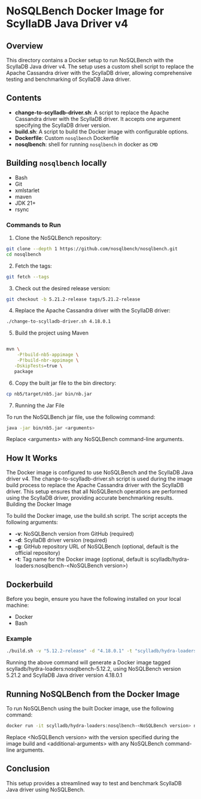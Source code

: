 # NoSQLBench Docker Image for ScyllaDB Java Driver v4

## Overview

This directory contains a Docker setup to run NoSQLBench with the ScyllaDB Java driver v4. The setup uses a custom shell script to replace the Apache Cassandra driver with the ScyllaDB driver, allowing comprehensive testing and benchmarking of ScyllaDB Java driver.

## Contents

* **change-to-scylladb-driver.sh**: A script to replace the Apache Cassandra driver with the ScyllaDB driver. It accepts one argument specifying the ScyllaDB driver version.
* **build.sh**: A script to build the Docker image with configurable options.
* **Dockerfile**: Custom `nosqlbench` Dockerfile
* **nosqlbench**: shell for running `nosqlbench` in docker as `CMD`

## Building `nosqlbench` locally

* Bash
* Git
* xmlstarlet
* maven
* JDK 21+
* rsync

### Commands to Run

1. Clone the NoSQLBench repository:

```sh
git clone --depth 1 https://github.com/nosqlbench/nosqlbench.git
cd nosqlbench
```

2. Fetch the tags:

```sh
git fetch --tags
```

3. Check out the desired release version:

```sh
git checkout -b 5.21.2-release tags/5.21.2-release
```

4. Replace the Apache Cassandra driver with the ScyllaDB driver:

```sh
./change-to-scylladb-driver.sh 4.18.0.1
```

5. Build the project using Maven

```sh

mvn \
    -P!build-nb5-appimage \
    -P!build-nbr-appimage \
   -DskipTests=true \
   package
```

6. Copy the built jar file to the bin directory:

```sh
cp nb5/target/nb5.jar bin/nb.jar
```

7. Running the Jar File

To run the NoSQLBench jar file, use the following command:

```sh
java -jar bin/nb5.jar <arguments>
```

Replace \<arguments> with any NoSQLBench command-line arguments.

## How It Works

The Docker image is configured to use NoSQLBench and the ScyllaDB Java driver v4. The change-to-scylladb-driver.sh script is used during the image build process to replace the Apache Cassandra driver with the ScyllaDB driver. This setup ensures that all NoSQLBench operations are performed using the ScyllaDB driver, providing accurate benchmarking results.
Building the Docker Image

To build the Docker image, use the build.sh script. The script accepts the following arguments:

* **-v**: NoSQLBench version from GitHub (required)
* **-d**: ScyllaDB driver version (required)
* **-g**: GitHub repository URL of NoSQLBench (optional, default is the official repository)
* **-t**: Tag name for the Docker image (optional, default is scylladb/hydra-loaders:nosqlbench-\<NoSQLBench version>)

## Dockerbuild

Before you begin, ensure you have the following installed on your local machine:

* Docker
* Bash

### Example

```sh
./build.sh -v "5.12.2-release" -d "4.18.0.1" -t "scylladb/hydra-loaders:nosqlbench-5.12.2"
```

Running the above command will generate a Docker image tagged scylladb/hydra-loaders:nosqlbench-5.12.2, using NoSQLBench version 5.21.2 and ScyllaDB Java driver version 4.18.0.1

## Running NoSQLBench from the Docker Image

To run NoSQLBench using the built Docker image, use the following command:

```sh
docker run -it scylladb/hydra-loaders:nosqlbench-<NoSQLBench version> nosqlbench <additional-arguments>
```

Replace \<NoSQLBench version> with the version specified during the image build and \<additional-arguments> with any NoSQLBench command-line arguments.

## Conclusion

This setup provides a streamlined way to test and benchmark ScyllaDB Java driver using NoSQLBench.
